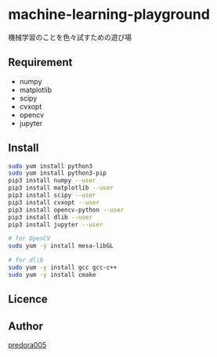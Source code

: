 # machine-learning-playground
機械学習のことを色々試すための遊び場

## Requirement
- numpy
- matplotlib
- scipy
- cvxopt
- opencv
- jupyter

## Install
```bash
sudo yum install python3
sudo yum install python3-pip
pip3 install numpy --user
pip3 install matplotlib --user
pip3 install scipy --user
pip3 install cvxopt --user
pip3 install opencv-python --user
pip3 install dlib --user
pip3 install jupyter --user

# for OpenCV
sudo yum -y install mesa-libGL

# for dlib
sudo yum -y install gcc gcc-c++
sudo yum -y install cmake
```

## Licence


## Author

[predora005](https://github.com/predora005)
